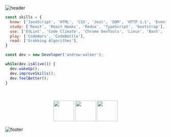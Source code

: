 ![header](https://capsule-render.vercel.app/api?type=waving&&color=0:AD1DEB,100:6E72FC&height=200&section=header&text=Andrew%20Walker&fontSize=70&fontColor=fff&fontAlignY=35&desc=Frontend%20Developer&descAlignY=53&descAlign=69)
```js
const skills = {  
  know: ['JavaScript', 'HTML', 'CSS', 'Jest', 'DOM', 'HTTP 1.1', 'Event Loop'],   
  study: ['React', 'React Hooks', 'Redux', 'TypeScript', 'bootstrap'],  
  use: ['ESLint', 'Code Climate', 'Chrome DevTools', 'Linux', 'Bash', 'CI/CD'],   
  play: ['CodeWars', 'CodeBattle'],  
  read: ['Grokking Algorithms'],
}

const dev = new Developer('andrew-walker');

while(dev.isAlive()) {
  dev.wakeUp();
  dev.improveSkills();
  dev.feelBetter();
}
```
ㅤ
<p align="center">
   <a href="https://www.t.me/andrew_walker91" target="_blank" rel="noreferrer"><img src="https://img.icons8.com/nolan/256/telegram-app.png" width="65" height="65" /></a>  
   <a href="mailto:gulyaykin@gmail.com" target="_blank" rel="noreferrer"><img src="https://img.icons8.com/nolan/256/google-logo.png" width="65" height="65" /></a>  
   <a href="https://www.linkedin.com/in/andrew-walker91/" target="_blank" rel="noreferrer"><img src="https://img.icons8.com/nolan/256/linkedin-circled.png" width="65" height="65" /></a>
</p>

![footer](https://capsule-render.vercel.app/api?type=waving&color=0:AD1DEB,100:6E72FC&height=160&section=footer)
